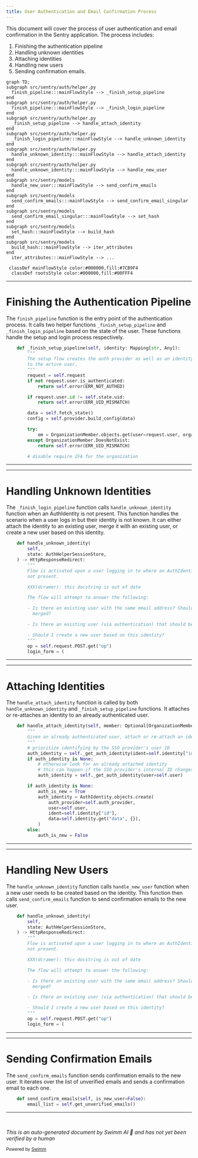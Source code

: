 ```yaml
---
title: User Authentication and Email Confirmation Process
---
```

This document will cover the process of user authentication and email confirmation in the Sentry application. The process includes:

1. Finishing the authentication pipeline
2. Handling unknown identities
3. Attaching identities
4. Handling new users
5. Sending confirmation emails.

```mermaid
graph TD;
subgraph src/sentry/auth/helper.py
  finish_pipeline:::mainFlowStyle --> _finish_setup_pipeline
end
subgraph src/sentry/auth/helper.py
  finish_pipeline:::mainFlowStyle --> _finish_login_pipeline
end
subgraph src/sentry/auth/helper.py
  _finish_setup_pipeline --> handle_attach_identity
end
subgraph src/sentry/auth/helper.py
  _finish_login_pipeline:::mainFlowStyle --> handle_unknown_identity
end
subgraph src/sentry/auth/helper.py
  handle_unknown_identity:::mainFlowStyle --> handle_attach_identity
end
subgraph src/sentry/auth/helper.py
  handle_unknown_identity:::mainFlowStyle --> handle_new_user
end
subgraph src/sentry/models
  handle_new_user:::mainFlowStyle --> send_confirm_emails
end
subgraph src/sentry/models
  send_confirm_emails:::mainFlowStyle --> send_confirm_email_singular
end
subgraph src/sentry/models
  send_confirm_email_singular:::mainFlowStyle --> set_hash
end
subgraph src/sentry/models
  set_hash:::mainFlowStyle --> build_hash
end
subgraph src/sentry/models
  build_hash:::mainFlowStyle --> iter_attributes
end
  iter_attributes:::mainFlowStyle --> ...

 classDef mainFlowStyle color:#000000,fill:#7CB9F4
  classDef rootsStyle color:#000000,fill:#00FFF4
```

<SwmSnippet path="/src/sentry/auth/helper.py" line="765">

---

# Finishing the Authentication Pipeline

The `finish_pipeline` function is the entry point of the authentication process. It calls two helper functions `_finish_setup_pipeline` and `_finish_login_pipeline` based on the state of the user. These functions handle the setup and login process respectively.

```python
    def _finish_setup_pipeline(self, identity: Mapping[str, Any]):
        """
        The setup flow creates the auth provider as well as an identity linked
        to the active user.
        """
        request = self.request
        if not request.user.is_authenticated:
            return self.error(ERR_NOT_AUTHED)

        if request.user.id != self.state.uid:
            return self.error(ERR_UID_MISMATCH)

        data = self.fetch_state()
        config = self.provider.build_config(data)

        try:
            om = OrganizationMember.objects.get(user=request.user, organization=self.organization)
        except OrganizationMember.DoesNotExist:
            return self.error(ERR_UID_MISMATCH)

        # disable require 2FA for the organization
```

---

</SwmSnippet>

<SwmSnippet path="/src/sentry/auth/helper.py" line="414">

---

# Handling Unknown Identities

The `_finish_login_pipeline` function calls `handle_unknown_identity` function when an AuthIdentity is not present. This function handles the scenario when a user logs in but their identity is not known. It can either attach the identity to an existing user, merge it with an existing user, or create a new user based on this identity.

```python
    def handle_unknown_identity(
        self,
        state: AuthHelperSessionStore,
    ) -> HttpResponseRedirect:
        """
        Flow is activated upon a user logging in to where an AuthIdentity is
        not present.

        XXX(dcramer): this docstring is out of date

        The flow will attempt to answer the following:

        - Is there an existing user with the same email address? Should they be
          merged?

        - Is there an existing user (via authentication) that should be merged?

        - Should I create a new user based on this identity?
        """
        op = self.request.POST.get("op")
        login_form = (
```

---

</SwmSnippet>

<SwmSnippet path="/src/sentry/auth/helper.py" line="258">

---

# Attaching Identities

The `handle_attach_identity` function is called by both `handle_unknown_identity` and `_finish_setup_pipeline` functions. It attaches or re-attaches an identity to an already authenticated user.

```python
    def handle_attach_identity(self, member: Optional[OrganizationMember] = None) -> AuthIdentity:
        """
        Given an already authenticated user, attach or re-attach an identity.
        """
        # prioritize identifying by the SSO provider's user ID
        auth_identity = self._get_auth_identity(ident=self.identity["id"])
        if auth_identity is None:
            # otherwise look for an already attached identity
            # this can happen if the SSO provider's internal ID changes
            auth_identity = self._get_auth_identity(user=self.user)

        if auth_identity is None:
            auth_is_new = True
            auth_identity = AuthIdentity.objects.create(
                auth_provider=self.auth_provider,
                user=self.user,
                ident=self.identity["id"],
                data=self.identity.get("data", {}),
            )
        else:
            auth_is_new = False
```

---

</SwmSnippet>

<SwmSnippet path="/src/sentry/auth/helper.py" line="414">

---

# Handling New Users

The `handle_unknown_identity` function calls `handle_new_user` function when a new user needs to be created based on the identity. This function then calls `send_confirm_emails` function to send confirmation emails to the new user.

```python
    def handle_unknown_identity(
        self,
        state: AuthHelperSessionStore,
    ) -> HttpResponseRedirect:
        """
        Flow is activated upon a user logging in to where an AuthIdentity is
        not present.

        XXX(dcramer): this docstring is out of date

        The flow will attempt to answer the following:

        - Is there an existing user with the same email address? Should they be
          merged?

        - Is there an existing user (via authentication) that should be merged?

        - Should I create a new user based on this identity?
        """
        op = self.request.POST.get("op")
        login_form = (
```

---

</SwmSnippet>

<SwmSnippet path="/src/sentry/models/user.py" line="287">

---

# Sending Confirmation Emails

The `send_confirm_emails` function sends confirmation emails to the new user. It iterates over the list of unverified emails and sends a confirmation email to each one.

```python
    def send_confirm_emails(self, is_new_user=False):
        email_list = self.get_unverified_emails()
```

---

</SwmSnippet>

&nbsp;

*This is an auto-generated document by Swimm AI 🌊 and has not yet been verified by a human*

<SwmMeta version="3.0.0" repo-id="Z2l0aHViJTNBJTNBZGVtby1zZW50cnklM0ElM0Fzd2ltbWlv" repo-name="demo-sentry"><sup>Powered by [Swimm](/)</sup></SwmMeta>
